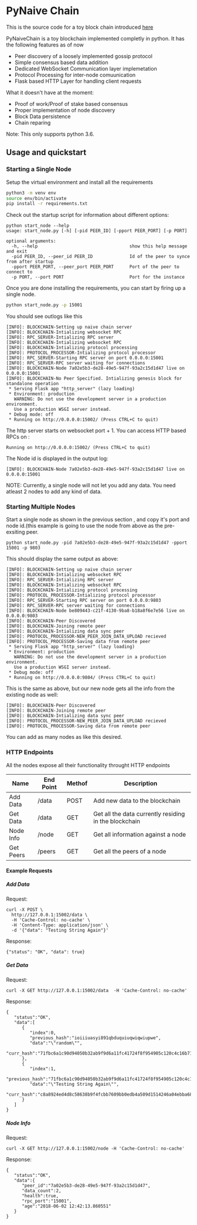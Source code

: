 # PyNaive Chain
This is the source code for a toy block chain introduced [here](http://technokeeda.com/writing-a-toy-blockchain-python)

PyNaiveChain is a toy blockchain implemented completly in python. It has the following features as of now
   - Peer discovery of a loosely implemented gossip protocol
   - Simple consensus based data addition
   - Dedicated WebSocket Communication layer implemetation
   - Protocol Processing for inter-node comuunication
   - Flask based HTTP Layer for handling client requests

What it doesn't have at the moment:
   - Proof of work/Proof of stake based consensus
   - Proper implementation of node discovery
   - Block Data persistence
   - Chain reparing

Note: This only supports python 3.6.

## Usage and quickstart

### Starting a Single Node
Setup the virtual environment and install all the requirements
```sh
python3 -m venv env
source env/bin/activate
pip install -r requirements.txt
```

Check out the startup script for information about different options:
```
python start_node --help
usage: start_node.py [-h] [-pid PEER_ID] [-pport PEER_PORT] [-p PORT]

optional arguments:
  -h, --help                                   show this help message and exit
  -pid PEER_ID, --peer_id PEER_ID              Id of the peer to synce from after startup
  -pport PEER_PORT, --peer_port PEER_PORT      Port of the peer to connect to
  -p PORT, --port PORT                         Port for the instance
```

Once you are done installing the requirements, you can start by firing up a single node.
```sh
python start_node.py -p 15001
```

You should see outlogs like this
```
[INFO]: BLOCKCHAIN-Setting up naive chain server
[INFO]: BLOCKCHAIN-Intializing websocket RPC
[INFO]: RPC_SERVER-Intializing RPC server
[INFO]: BLOCKCHAIN-Intializing websocket RPC
[INFO]: BLOCKCHAIN-Intializing protocol processing
[INFO]: PROTOCOL_PROCESSOR-Intializing protocol processor
[INFO]: RPC_SERVER-Starting RPC server on port 0.0.0.0:15001
[INFO]: RPC_SERVER-RPC server waiting for connections
[INFO]: BLOCKCHAIN-Node 7a02e5b3-de28-49e5-947f-93a2c15d1d47 live on 0.0.0.0:15001
[INFO]: BLOCKCHAIN-No Peer Specified. Intializing genesis block for standalone operation
 * Serving Flask app "http_server" (lazy loading)
 * Environment: production
   WARNING: Do not use the development server in a production environment.
   Use a production WSGI server instead.
 * Debug mode: off
 * Running on http://0.0.0.0:15002/ (Press CTRL+C to quit)
```
The http server starts on websocket port + 1. You can access HTTP based RPCs on :
```
Running on http://0.0.0.0:15002/ (Press CTRL+C to quit)
```

 The Node id is displayed in the output log:
 ```
 [INFO]: BLOCKCHAIN-Node 7a02e5b3-de28-49e5-947f-93a2c15d1d47 live on 0.0.0.0:15001
 ```

NOTE: Currently, a single node will not let you add any data. You need atleast 2 nodes to add any kind of data.

 ### Starting Multiple Nodes

Start a single node as shown in the previous section , and copy it's port and node id.(this example is going to use the node from above as the pre-exsiting peer.
```
python start_node.py -pid 7a02e5b3-de28-49e5-947f-93a2c15d1d47 -pport 15001 -p 9803
```

This should display the same output as above:
```
[INFO]: BLOCKCHAIN-Setting up naive chain server
[INFO]: BLOCKCHAIN-Intializing websocket RPC
[INFO]: RPC_SERVER-Intializing RPC server
[INFO]: BLOCKCHAIN-Intializing websocket RPC
[INFO]: BLOCKCHAIN-Intializing protocol processing
[INFO]: PROTOCOL_PROCESSOR-Intializing protocol processor
[INFO]: RPC_SERVER-Starting RPC server on port 0.0.0.0:9803
[INFO]: RPC_SERVER-RPC server waiting for connections
[INFO]: BLOCKCHAIN-Node be809443-c21f-4130-9ba8-b18a8f6e7e56 live on 0.0.0.0:9803
[INFO]: BLOCKCHAIN-Peer Discovered
[INFO]: BLOCKCHAIN-Joining remote peer
[INFO]: BLOCKCHAIN-Intializing data sync peer
[INFO]: PROTOCOL_PROCESSOR-NEW_PEER_JOIN_DATA_UPLOAD recieved
[INFO]: PROTOCOL_PROCESSOR-Saving data from remote peer
 * Serving Flask app "http_server" (lazy loading)
 * Environment: production
   WARNING: Do not use the development server in a production environment.
   Use a production WSGI server instead.
 * Debug mode: off
 * Running on http://0.0.0.0:9804/ (Press CTRL+C to quit)
```

This is the same as above, but our new node gets all the info from the existing node as well:
```
[INFO]: BLOCKCHAIN-Peer Discovered
[INFO]: BLOCKCHAIN-Joining remote peer
[INFO]: BLOCKCHAIN-Intializing data sync peer
[INFO]: PROTOCOL_PROCESSOR-NEW_PEER_JOIN_DATA_UPLOAD recieved
[INFO]: PROTOCOL_PROCESSOR-Saving data from remote peer
```

You can add as many nodes as like this desired.
### HTTP Endpoints
All the nodes expose all their functionality throught HTTP endpoints

Name | End Point| Methof | Description |
| ------ | ------ | ------ |------ |
Add Data | /data | POST | Add new data to the blockchain |
Get Data | /data | GET | Get all the data currently residing in the blockchain |
Node Info| /node | GET | Get all information against a node |
Get Peers| /peers | GET | Get all the peers of a node |

#### Example Requests

##### Add Data

Request:
```
curl -X POST \
  http://127.0.0.1:15002/data \
  -H 'Cache-Control: no-cache' \
  -H 'Content-Type: application/json' \
  -d '{"data": "Testing String Again"}'
```
Response:
```
{"status": "OK", "data": true}
```

##### Get Data

Request:
```
curl -X GET http://127.0.0.1:15002/data  -H 'Cache-Control: no-cache'
```
Response:
```
{
   "status":"OK",
   "data":[
      {
         "index":0,
         "previous_hash":"ioiiiuasyi891qbduquiuqwiqwiupwe",
         "data":"\"random\"",
         "curr_hash":"71fbc6a1c90d94050b32ab9f9d6a11fc41724f8f954905c120c4c16b71f1f80f"
      },
      {
         "index":1,
         "previous_hash":"71fbc6a1c90d94050b32ab9f9d6a11fc41724f8f954905c120c4c16b71f1f80f",
         "data":"\"Testing String Again\"",
         "curr_hash":"c8a8924ed4d8c58638b9f4fcbb7609bb0edb4a509d1514246a04ebba680d5a1f"
      }
   ]
}
```

##### Node Info
Request:
```
curl -X GET http://127.0.0.1:15002/node -H 'Cache-Control: no-cache'
```

Response:
```
{
   "status":"OK",
   "data":{
      "peer_id":"7a02e5b3-de28-49e5-947f-93a2c15d1d47",
      "data_count":2,
      "health":true,
      "rpc_port":"15001",
      "age":"2018-06-02 12:42:13.860551"
   }
}
```
